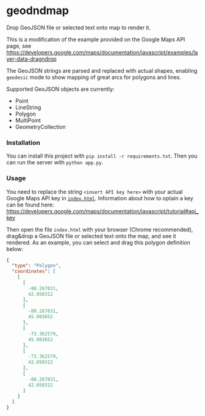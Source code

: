 geodndmap
=========

Drop GeoJSON file or selected text onto map to render it.

This is a modification of the example provided on the Google Maps API page, see
https://developers.google.com/maps/documentation/javascript/examples/layer-data-dragndrop

The GeoJSON strings are parsed and replaced with actual shapes, enabling `geodesic` mode to show mapping of great arcs for polygons and lines.

Supported GeoJSON objects are currently:

* Point
* LineString
* Polygon
* MultiPoint
* GeometryCollection

### Installation

You can install this project with `pip install -r requirements.txt`. Then you can run the server with `python app.py`.

### Usage

You need to replace the string `<insert API key here>` with your actual Google Maps API key in [`index.html`](https://github.com/rueckstiess/geodndmap/blob/master/index.html#L33). Information about how to optain a key can be found here: https://developers.google.com/maps/documentation/javascript/tutorial#api_key

Then open the file `index.html` with your browser (Chrome recommended), drag&drop a GeoJSON file or selected text onto the map, and see it rendered. As an example, you can select and drag this polygon definition below: 

```json
{
  "type": "Polygon",
  "coordinates": [
    [
      [
        -80.267831,
        42.050312
      ],
      [
        -80.267831,
        45.003652
      ],
      [
        -73.362579,
        45.003652
      ],
      [
        -73.362579,
        42.050312
      ],
      [
        -80.267831,
        42.050312
      ]
    ]
  ]
}
``` 
